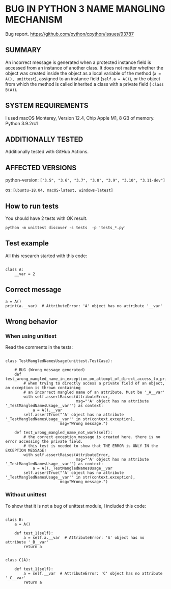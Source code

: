 # BUG IN PYTHON 3 NAME MANGLING MECHANISM

Bug report. https://github.com/python/cpython/issues/93787

## SUMMARY

An incorrect message is generated when a protected instance field is accessed from an instance of another class.
It does not matter whether the object was created inside the object as a local variable of the method (`a = A(),
unittest`), assigned to an instance field (`self.a = A()`), or the object from which the method is called inherited
a class with a private field ( `class B(A)`).

## SYSTEM REQUIREMENTS

I used macOS Monterey, Version 12.4, Chip Apple M1, 8 GB of memory.
Python 3.9.2rc1

## ADDITIONALLY TESTED

Additionally tested with GitHub Actions. 

## AFFECTED VERSIONS

python-version: `["3.5", "3.6", "3.7", "3.8", "3.9", "3.10", "3.11-dev"]`

os: `[ubuntu-18.04, macOS-latest, windows-latest]`


## How to run tests

You should have 2 tests with OK result.
```
python -m unittest discover -s tests  -p 'tests_*.py'
```

## Test example
All this research started with this code:
```

class A:
    __var = 2
```
## Correct message
```
a = A()
print(a.__var)  # AttributeError: 'A' object has no attribute '__var'
```
## Wrong behavior

### When using unittest
Read the comments in the tests:
```

class TestMangledNamesUsage(unittest.TestCase):

    # BUG (Wrong message generated)
    def test_wrong_mangled_name_in_exception_on_attempt_of_direct_access_to_private_var(self):
        # when trying to directly access a private field of an object, an exception is thrown containing
        # an incorrect mangled name of an attribute. Must be '_A__var'
        with self.assertRaises(AttributeError,
                               msg="'A' object has no attribute '_TestMangledNamesUsage__var'") as context:
            a = A().__var
        self.assertTrue("'A' object has no attribute '_TestMangledNamesUsage__var'" in str(context.exception),
                        msg="Wrong message.")

    def test_wrong_mangled_name_not_work(self):
        # the correct exception message is created here. there is no error accessing the private field.
        # this test is needed to show that THE ERROR is ONLY IN the EXCEPTION MESSAGE!
        with self.assertRaises(AttributeError,
                               msg="'A' object has no attribute '_TestMangledNamesUsage__var'") as context:
            a = A()._TestMangledNamesUsage__var
        self.assertTrue("'A' object has no attribute '_TestMangledNamesUsage__var'" in str(context.exception),
                        msg="Wrong message.")
```

### Without unittest

To show that it is not a bug of unittest module, I included this code:

```

class B:
    a = A()

    def test_1(self):
        a = self.a.__var  # AttributeError: 'A' object has no attribute '_B__var'
        return a


class C(A):

    def test_1(self):
        a = self.__var  # AttributeError: 'C' object has no attribute '_C__var'
        return a
```